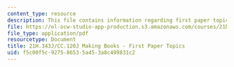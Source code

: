 ```yaml
---
content_type: resource
description: This file contains information regarding first paper topics.
file: https://ol-ocw-studio-app-production.s3.amazonaws.com/courses/21h-343j-making-books-the-renaissance-and-today-spring-2016/f5c00f5c927586535a453a8c499831c2_MIT21H_343JS16_Paper1.pdf
file_type: application/pdf
resourcetype: Document
title: 21H.343J/CC.120J Making Books - First Paper Topics
uid: f5c00f5c-9275-8653-5a45-3a8c499831c2
---
```

